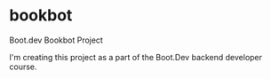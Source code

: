 # bookbot
Boot.dev Bookbot Project

I'm creating this project as a part of the Boot.Dev backend developer course.